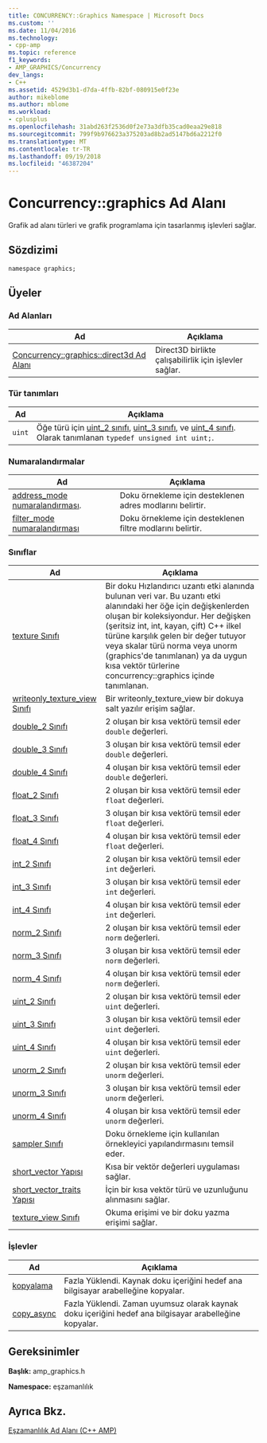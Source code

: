 ```yaml
---
title: CONCURRENCY::Graphics Namespace | Microsoft Docs
ms.custom: ''
ms.date: 11/04/2016
ms.technology:
- cpp-amp
ms.topic: reference
f1_keywords:
- AMP_GRAPHICS/Concurrency
dev_langs:
- C++
ms.assetid: 4529d3b1-d7da-4ffb-82bf-080915e0f23e
author: mikeblome
ms.author: mblome
ms.workload:
- cplusplus
ms.openlocfilehash: 31abd263f2536d0f2e73a3dfb35cad0eaa29e818
ms.sourcegitcommit: 799f9b976623a375203ad8b2ad5147bd6a2212f0
ms.translationtype: MT
ms.contentlocale: tr-TR
ms.lasthandoff: 09/19/2018
ms.locfileid: "46387204"
---
```

# <a name="concurrencygraphics-namespace"></a>Concurrency::graphics Ad Alanı

Grafik ad alanı türleri ve grafik programlama için tasarlanmış işlevleri sağlar.

## <a name="syntax"></a>Sözdizimi

```
namespace graphics;
```

## <a name="members"></a>Üyeler

### <a name="namespaces"></a>Ad Alanları

|Ad|Açıklama|
|----------|-----------------|
|[Concurrency::graphics::direct3d Ad Alanı](concurrency-graphics-direct3d-namespace.md)|Direct3D birlikte çalışabilirlik için işlevler sağlar.|

### <a name="typedefs"></a>Tür tanımları

|Ad|Açıklama|
|----------|-----------------|
|`uint`|Öğe türü için [uint_2 sınıfı](uint-2-class.md), [uint_3 sınıfı](uint-3-class.md), ve [uint_4 sınıfı](uint-4-class.md). Olarak tanımlanan `typedef unsigned int uint;`.|

### <a name="enumerations"></a>Numaralandırmalar

|Ad|Açıklama|
|----------|-----------------|
|[address_mode numaralandırması](concurrency-graphics-namespace-enums.md#address_mode).|Doku örnekleme için desteklenen adres modlarını belirtir.|
|[filter_mode numaralandırması](concurrency-graphics-namespace-enums.md#filter_mode)|Doku örnekleme için desteklenen filtre modlarını belirtir.|

### <a name="classes"></a>Sınıflar

|Ad|Açıklama|
|----------|-----------------|
|[texture Sınıfı](texture-class.md)|Bir doku Hızlandırıcı uzantı etki alanında bulunan veri var. Bu uzantı etki alanındaki her öğe için değişkenlerden oluşan bir koleksiyondur. Her değişken (şeritsiz int, int, kayan, çift) C++ ilkel türüne karşılık gelen bir değer tutuyor veya skalar türü norma veya unorm (graphics'de tanımlanan) ya da uygun kısa vektör türlerine concurrency::graphics içinde tanımlanan.|
|[writeonly_texture_view Sınıfı](writeonly-texture-view-class.md)|Bir writeonly_texture_view bir dokuya salt yazılır erişim sağlar.|
|[double_2 Sınıfı](double-2-class.md)|2 oluşan bir kısa vektörü temsil eder `double` değerleri.|
|[double_3 Sınıfı](double-3-class.md)|3 oluşan bir kısa vektörü temsil eder `double` değerleri.|
|[double_4 Sınıfı](double-4-class.md)|4 oluşan bir kısa vektörü temsil eder `double` değerleri.|
|[float_2 Sınıfı](float-2-class.md)|2 oluşan bir kısa vektörü temsil eder `float` değerleri.|
|[float_3 Sınıfı](float-3-class.md)|3 oluşan bir kısa vektörü temsil eder `float` değerleri.|
|[float_4 Sınıfı](float-4-class.md)|4 oluşan bir kısa vektörü temsil eder `float` değerleri.|
|[int_2 Sınıfı](int-2-class.md)|2 oluşan bir kısa vektörü temsil eder `int` değerleri.|
|[int_3 Sınıfı](int-3-class.md)|3 oluşan bir kısa vektörü temsil eder `int` değerleri.|
|[int_4 Sınıfı](int-4-class.md)|4 oluşan bir kısa vektörü temsil eder `int` değerleri.|
|[norm_2 Sınıfı](norm-2-class.md)|2 oluşan bir kısa vektörü temsil eder `norm` değerleri.|
|[norm_3 Sınıfı](norm-3-class.md)|3 oluşan bir kısa vektörü temsil eder `norm` değerleri.|
|[norm_4 Sınıfı](norm-4-class.md)|4 oluşan bir kısa vektörü temsil eder `norm` değerleri.|
|[uint_2 Sınıfı](uint-2-class.md)|2 oluşan bir kısa vektörü temsil eder `uint` değerleri.|
|[uint_3 Sınıfı](uint-3-class.md)|3 oluşan bir kısa vektörü temsil eder `uint` değerleri.|
|[uint_4 Sınıfı](uint-4-class.md)|4 oluşan bir kısa vektörü temsil eder `uint` değerleri.|
|[unorm_2 Sınıfı](unorm-2-class.md)|2 oluşan bir kısa vektörü temsil eder `unorm` değerleri.|
|[unorm_3 Sınıfı](unorm-3-class.md)|3 oluşan bir kısa vektörü temsil eder `unorm` değerleri.|
|[unorm_4 Sınıfı](unorm-4-class.md)|4 oluşan bir kısa vektörü temsil eder `unorm` değerleri.|
|[sampler Sınıfı](sampler-class.md)|Doku örnekleme için kullanılan örnekleyici yapılandırmasını temsil eder.|
|[short_vector Yapısı](short-vector-structure.md)|Kısa bir vektör değerleri uygulaması sağlar.|
|[short_vector_traits Yapısı](short-vector-traits-structure.md)|İçin bir kısa vektör türü ve uzunluğunu alınmasını sağlar.|
|[texture_view Sınıfı](texture-view-class.md)|Okuma erişimi ve bir doku yazma erişimi sağlar.|

### <a name="functions"></a>İşlevler

|Ad|Açıklama|
|----------|-----------------|
|[kopyalama](concurrency-graphics-namespace-functions.md#copy)|Fazla Yüklendi. Kaynak doku içeriğini hedef ana bilgisayar arabelleğine kopyalar.|
|[copy_async](concurrency-graphics-namespace-functions.md#copy_async)|Fazla Yüklendi. Zaman uyumsuz olarak kaynak doku içeriğini hedef ana bilgisayar arabelleğine kopyalar.|

## <a name="requirements"></a>Gereksinimler

**Başlık:** amp_graphics.h

**Namespace:** eşzamanlılık

## <a name="see-also"></a>Ayrıca Bkz.

[Eşzamanlılık Ad Alanı (C++ AMP)](concurrency-namespace-cpp-amp.md)
